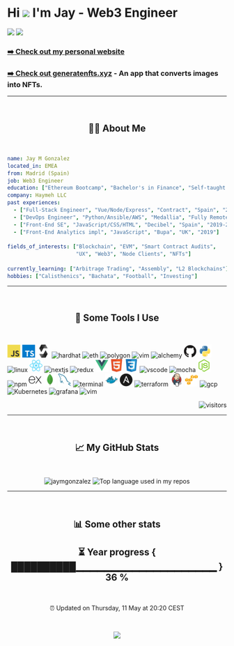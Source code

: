 # Hi <a href="https://jaymgonzalez.com/"><img src="https://media.giphy.com/media/hvRJCLFzcasrR4ia7z/giphy.gif" width="5%"></a> I'm Jay - Web3 Engineer

<p><a href="https://twitter.com/jaymgeth"><img src="https://img.shields.io/badge/twitter-%231DA1F2.svg?&style=for-the-badge&logo=twitter&logoColor=white" height=25></a> <a href="https://www.linkedin.com/in/jay-m-gonzalez/"><img src="https://img.shields.io/badge/linkedin-%230077B5.svg?&style=for-the-badge&logo=linkedin&logoColor=white" height=25></a> 
<h3><a href="https://jaymgonzalez.com">➡️ Check out my personal website</a></h3>
<h3><a href="https://generatenfts.xyz">➡️ Check out generatenfts.xyz</a> - An app that converts images into NFTs. </h3>

---
<br />
<h2 align="center">🧔🏻 About Me</h2>
<br />

```yaml
name: Jay M Gonzalez
located_in: EMEA
from: Madrid (Spain)
job: Web3 Engineer
education: ["Ethereum Bootcamp", "Bachelor's in Finance", "Self-taught Engineer"]
company: Haymeh LLC
past experiences:
  - ["Full-Stack Engineer", "Vue/Node/Express", "Contract", "Spain", "2022"]
  - ["DevOps Engineer", "Python/Ansible/AWS", "Medallia", "Fully Remote", "2020-2022"]
  - ["Front-End SE", "JavaScript/CSS/HTML", "Decibel", "Spain", "2019-2021"]
  - ["Front-End Analytics impl", "JavaScript", "Bupa", "UK", "2019"]

fields_of_interests: ["Blockchain", "EVM", "Smart Contract Audits",
                      "UX", "Web3", "Node Clients", "NFTs"]
                      
currently_learning: ["Arbitrage Trading", "Assembly", "L2 Blockchains"]
hobbies: ["Calisthenics", "Bachata", "Football", "Investing"]
```

---
<br />

<h2 align="center">🚀 Some Tools I Use</h2>
<br />
<p align="left">
<img src="https://raw.githubusercontent.com/devicons/devicon/master/icons/javascript/javascript-original.svg" alt="javascript" width="30" height="30" />
<img src="https://raw.githubusercontent.com/devicons/devicon/master/icons/typescript/typescript-original.svg" alt="typescript" width="30" height="30" />
<img src="https://raw.githubusercontent.com/devicons/devicon/master/icons/solidity/solidity-original.svg" alt="solidity" width="30" height="30" />
<img src="https://hardhat.org/favicon.ico" alt="hardhat" width="30" height="30" />
<img src="https://icons.iconarchive.com/icons/cjdowner/cryptocurrency-flat/32/Ethereum-ETH-icon.png" alt="eth" width="30" height="30" />
<img src="https://cdn.jsdelivr.net/gh/devicons/devicon/icons/polygon/polygon-original.svg" alt="polygon" width="30" hight="30" />
<img src="https://metamask.io//icons/icon-48x48.png" alt="vim" width="30" height="30" />
<img src="https://assets-global.website-files.com/5f973c970bea5548ad4287ef/612fbe3bb259ec1d93f934f1_favicon-alchemy.png" alt="alchemy" width="30" height="30" />
<img src="https://raw.githubusercontent.com/devicons/devicon/master/icons/github/github-original.svg" alt="git" width="30" height="30" />
<img src="https://raw.githubusercontent.com/devicons/devicon/master/icons/python/python-original.svg" alt="python" width="30" height="30" />
<img src="https://cdn.jsdelivr.net/gh/devicons/devicon/icons/linux/linux-original.svg" alt="linux" width="30" hight="30" />
<img src="https://raw.githubusercontent.com/devicons/devicon/master/icons/react/react-original.svg" alt="react" width="30" height="30" />
<img src="https://cdn.jsdelivr.net/gh/devicons/devicon/icons/nextjs/nextjs-original.svg" alt="nextjs" width="30" hight="30" />
<img src="https://cdn.jsdelivr.net/gh/devicons/devicon/icons/redux/redux-original.svg" alt="redux" width="30" height="30" />
<img src="https://raw.githubusercontent.com/devicons/devicon/master/icons/vuejs/vuejs-original.svg" alt="vue" width="30" height="30" />
<img src="https://raw.githubusercontent.com/devicons/devicon/master/icons/html5/html5-original.svg" alt="html5" width="30" height="30" />
<img src="https://raw.githubusercontent.com/devicons/devicon/master/icons/css3/css3-original.svg" alt="css3" width="30" height="30" />
<img src="https://cdn.jsdelivr.net/gh/devicons/devicon/icons/vscode/vscode-original.svg" alt="vscode" width="30" height="30" />
<img src="https://cdn.jsdelivr.net/gh/devicons/devicon/icons/mocha/mocha-plain.svg" alt="mocha" width="30" hight="30" />
<img src="https://raw.githubusercontent.com/devicons/devicon/master/icons/nodejs/nodejs-original.svg" alt="nodejs" width="30" height="30" />
<img src="https://cdn.jsdelivr.net/gh/devicons/devicon/icons/npm/npm-original-wordmark.svg" alt="npm" width="30" height="30" />
<img src="https://raw.githubusercontent.com/devicons/devicon/master/icons/express/express-original.svg" alt="express" width="30" height="30" />
<img src="https://raw.githubusercontent.com/devicons/devicon/master/icons/mongodb/mongodb-original.svg" alt="mongodb" width="30" height="30" />
<img src="https://raw.githubusercontent.com/devicons/devicon/master/icons/mysql/mysql-original.svg" alt="mysql" width="30" height="30" />
<img src="https://cdn.icon-icons.com/icons2/2148/PNG/512/terminal_icon_131942.png" alt="terminal" width="30" height="30" />
<img src="https://raw.githubusercontent.com/devicons/devicon/master/icons/docker/docker-original.svg" alt="Docker" width="30" height="30" />
<img src="https://raw.githubusercontent.com/devicons/devicon/master/icons/ansible/ansible-original.svg" alt="ansible" width="30" height="30" />
<img src="https://cdn.jsdelivr.net/gh/devicons/devicon/icons/terraform/terraform-original.svg" alt="terraform" width="30" height="30" />
<img src="https://raw.githubusercontent.com/devicons/devicon/master/icons/jenkins/jenkins-original.svg" alt="jenkins" width="30" height="30" />
<img src="https://raw.githubusercontent.com/devicons/devicon/master/icons/amazonwebservices/amazonwebservices-original.svg" alt="aws" width="30" height="30" />
<img src="https://www.vectorlogo.zone/logos/google_cloud/google_cloud-icon.svg" alt="gcp" width="30" height="30" />
<img src="https://www.vectorlogo.zone/logos/kubernetes/kubernetes-icon.svg" alt="Kubernetes" width="30" height="30" />
<img src="https://cdn.jsdelivr.net/gh/devicons/devicon/icons/grafana/grafana-original.svg" alt="grafana" width="30" height="30" />
<img src="https://cdn.jsdelivr.net/gh/devicons/devicon/icons/vim/vim-plain.svg" alt="vim" width="30" height="30" />
</p>
<p align="right"><img src="https://visitor-badge.glitch.me/badge?page_id=jaymgonzalez.jaymgonzalez" alt="visitors"></p>

---
<br />

<h2 align="center">📈 My GitHub Stats</h2>
<br />


<p align="center"> 
<img src="https://github-readme-stats.vercel.app/api?username=jaymgonzalez&show_icons=true&theme=cobalt" alt="jaymgonzalez" />
<img height="195" src="https://github-readme-stats.vercel.app/api/top-langs/?username=jaymgonzalez&theme=cobalt&layout=compact&hide_title=1&hide=css,dart,c%2B%2B" alt="Top language used in my repos" />

</p>

---
<br />

<h2 align="center">📊 Some other stats</h2>

<h2 align="center">⏳ Year progress { ██████████▁▁▁▁▁▁▁▁▁▁▁▁▁▁▁▁▁▁▁▁ } 36 % 
</h2>
<br />

<p align="center">⏰ Updated on Thursday, 11 May at 20:20 CEST </p>
<br />
<p align="center">
<img src="https://github.com/jaymgonzalez/jaymgonzalez/actions/workflows/main.yml/badge.svg" /></p>